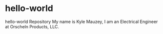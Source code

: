 # hello-world
hello-world Repository 
My name is Kyle Mauzey, I am an Electrical Engineer at Orscheln Products, LLC.
